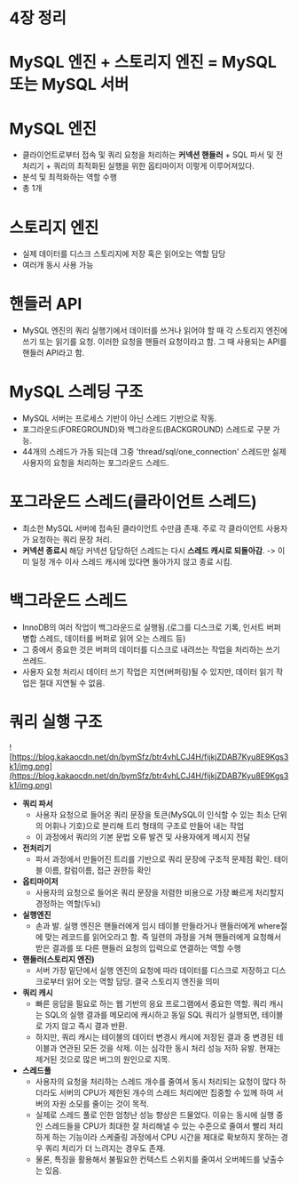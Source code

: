 # 4장 정리

# MySQL 엔진 + 스토리지 엔진 = MySQL 또는 MySQL 서버

# MySQL 엔진

- 클라이언트로부터 접속 및 쿼리 요청을 처리하는 **커넥션 핸들러** + SQL 파서 및 전처리기 + 쿼리의 최적화된 실행을 위한 옵티마이저 이렇게 이루어져있다.
- 분석 및 최적화하는 역할 수행
- 총 1개

# 스토리지 엔진

- 실제 데이터를 디스크 스토리지에 저장 혹은 읽어오는 역할 담당
- 여러개 동시 사용 가능

# 핸들러 API

- MySQL 엔진의 쿼리 실행기에서 데이터를 쓰거나 읽어야 할 때 각 스토리지 엔진에 쓰기 또는 읽기를 요청. 이러한 요청을 핸들러 요청이라고 함. 그 때 사용되는 API를 핸들러 API라고 함.

# MySQL 스레딩 구조

- MySQL 서버는 프로세스 기반이 아닌 스레드 기반으로 작동.
- 포그라운드(FOREGROUND)와 백그라운드(BACKGROUND) 스레드로 구분 가능.
- 44개의 스레드가 가동 되는데 그중 'thread/sql/one_connection' 스레드만 실제 사용자의 요청을 처리하는 포그라운드 스레드.

# 포그라운드 스레드(클라이언트 스레드)

- 최소한 MySQL 서버에 접속된 클라이언트 수만큼 존재. 주로 각 클라이언트 사용자가 요청하는 쿼리 문장 처리.
- **커넥션 종료시** 해당 커넥션 담당하던 스레드는 다시 **스레드 캐시로 되돌아감**. -> 이미 일정 개수 이사 스레드 캐시에 있다면 돌아가지 않고 종료 시킴.

# 백그라운드 스레드

- InnoDB의 여러 작업이 백그라운드로 실행됨.(로그를 디스크로 기록, 인서트 버퍼 병합 스레드, 데이터를 버퍼로 읽어 오는 스레드 등)
- 그 중에서 중요한 것은 버퍼의 데이터를 디스크로 내려쓰는 작업을 처리하는 쓰기 쓰레드.
- 사용자 요청 처리시 데이터 쓰기 작업은 지연(버퍼링)될 수 있지만, 데이터 읽기 작업은 절대 지연될 수 없음.

# 쿼리 실행 구조

![https://blog.kakaocdn.net/dn/bymSfz/btr4vhLCJ4H/fijkjZDAB7Kyu8E9Kgs3k1/img.png](https://blog.kakaocdn.net/dn/bymSfz/btr4vhLCJ4H/fijkjZDAB7Kyu8E9Kgs3k1/img.png)

- **쿼리 파서**
    - 사용자 요청으로 들어온 쿼리 문장을 토큰(MySQL이 인식할 수 있는 최소 단위의 어휘나 기호)으로 분리해 트리 형태의 구조로 만들어 내는 작업
    - 이 과정에서 쿼리의 기본 문법 오류 발견 및 사용자에게 메시지 전달
- **전처리기**
    - 파서 과정에서 만들어진 트리를 기반으로 쿼리 문장에 구조적 문제점 확인. 테이블 이름, 칼럼이름, 접근 권한등 확인
- **옵티마이저**
    - 사용자의 요청으로 들어온 쿼리 문장을 저렴한 비용으로 가장 빠르게 처리할지 경정하는 역할(두뇌)
- **실행엔진**
    - 손과 발. 실행 엔진은 핸들러에게 임시 테이블 만들라거나 핸들러에게 where절에 맞는 레코드를 읽어오라고 함. 즉 일련의 과정을 거쳐 핸들러에게 요청해서 받은 결과를 또 다른 핸들러 요청의 입력으로 연결하는 역할 수행
- **핸들러(스토리지 엔진)**
    - 서버 가장 밑단에서 실행 엔진의 요청에 따라 데이터를 디스크로 저장하고 디스크로부터 읽어 오는 역할 담당. 결국 스토리지 엔진을 의미
- **쿼리 캐시**
    - 빠른 응답을 필요로 하는 웹 기반의 응요 프로그램에서 중요한 역할. 쿼리 캐시는 SQL의 실행 결과를 메모리에 캐시하고 동일 SQL 쿼리가 실행되면, 테이블로 가지 않고 즉시 결과 반환.
    - 하지만, 쿼리 캐시는 테이블의 데이터 변경시 캐시에 저장된 결과 중 변경된 테이블과 연관된 모든 것을 삭제. 이는 심각한 동시 처리 성능 저하 유발. 현재는 제거된 것으로 많은 버그의 원인으로 지목.
- **스레드풀**
    - 사용자의 요청을 처리하는 스레드 개수를 줄여서 동시 처리되는 요청이 많다 하더라도 서버의 CPU가 제한된 개수의 스레드 처리에만 집중할 수 있께 하여 서버의 자원 소모를 줄이는 것이 목적.
    - 실제로 스레드 풀로 인한 엄청난 성능 향상은 드물었다. 이유는 동시에 실행 중인 스레드들을 CPU가 최대한 잘 처리해낼 수 있는 수준으로 줄여서 빨리 처리하게 하는 기능이라 스케줄링 과정에서 CPU 시간을 제대로 확보하지 못하는 경우 쿼리 처리가 더 느려지는 경우도 존재.
    - 물론, 특징을 활용해서 불필요한 컨텍스트 스위치를 줄여서 오버헤드를 낮출수는 있음.

